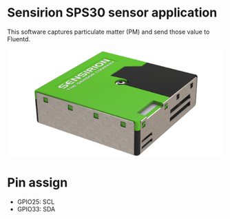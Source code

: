 # Sensirion SPS30 sensor application

This software captures particulate matter (PM) and send those value to
Fluentd.

![icon](sps30.png)

# Pin assign
* GPIO25: SCL
* GPIO33: SDA

